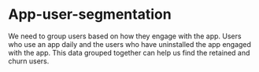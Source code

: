 # App-user-segmentation
We need to group users based on how they engage with the app. Users who use an app daily and the users who have uninstalled the app engaged with the app. This data grouped together can help us find the retained and churn users.
